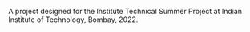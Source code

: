 
A project designed for the Institute Technical Summer Project at Indian Institute of Technology, Bombay, 2022.
